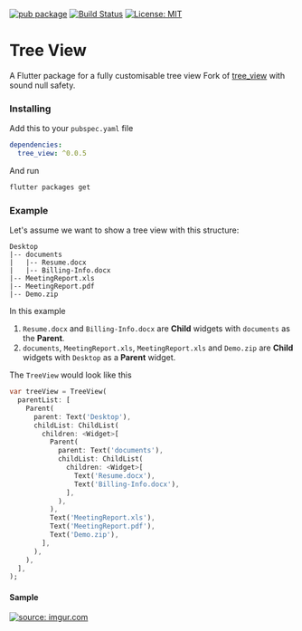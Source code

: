 [![pub package](https://img.shields.io/badge/pub-0.0.5-orange.svg)](https://pub.dartlang.org/packages/tree_view)
[![Build Status](https://travis-ci.org/ajilo297/flutter_tree_view.svg?branch=master)](https://travis-ci.org/ajilo297/flutter_tree_view)
[![License: MIT](https://img.shields.io/badge/License-MIT-yellow.svg)](https://opensource.org/licenses/MIT)

# Tree View
A Flutter package for a fully customisable tree view
Fork of [tree_view](https://pub.dev/packages/tree_view) with sound null safety.

### Installing
Add this to your `pubspec.yaml` file

```yaml
dependencies:
  tree_view: ^0.0.5
```

And run 
```sh
flutter packages get
```

### Example

Let's assume we want to show a tree view with this structure:

```
Desktop
|-- documents
|   |-- Resume.docx
|   |-- Billing-Info.docx
|-- MeetingReport.xls
|-- MeetingReport.pdf
|-- Demo.zip
```

In this example
1. `Resume.docx` and `Billing-Info.docx` are **Child** widgets with
`documents` as the **Parent**.
2. `documents`, `MeetingReport.xls`, `MeetingReport.xls` and `Demo.zip`
are **Child** widgets with `Desktop` as a **Parent** widget.

The `TreeView` would look like this

```dart
var treeView = TreeView(
  parentList: [
    Parent(
      parent: Text('Desktop'),
      childList: ChildList(
        children: <Widget>[
          Parent(
            parent: Text('documents'),
            childList: ChildList(
              children: <Widget>[
                Text('Resume.docx'),
                Text('Billing-Info.docx'),
              ],
            ),
          ),
          Text('MeetingReport.xls'),
          Text('MeetingReport.pdf'),
          Text('Demo.zip'),
        ],
      ),
    ),
  ],
);
```

#### Sample
<a href="https://imgur.com/d4n4p1b"><img src="https://i.imgur.com/d4n4p1b.gif" title="source: imgur.com" /></a>
